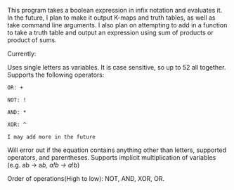 This program takes a boolean expression in infix notation and evaluates it. In the future, I plan to make it output K-maps and truth tables, as well as take command line arguments. I also plan on attempting to add in a function to take a truth table and output an expression using sum of products or product of sums.

Currently: 

Uses single letters as variables. It is case sensitive, so up to 52 all together.
Supports the following operators:

	OR: +
	
	NOT: !
	
	AND: *
	
	XOR: ^
	
	I may add more in the future

Will error out if the equation contains anything other than letters, supported operators, and parentheses.
Supports implicit multiplication of variables (e.g. ab -> a*b, a!b -> a*!b)

Order of operations(High to low): NOT, AND, XOR, OR.
